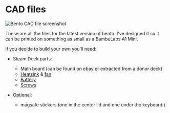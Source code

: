 # CAD files

![Bento CAD file screenshot](https://github.com/user-attachments/assets/71366ad7-6a8f-440f-bcb0-dc7e1465083c)

These are all the files for the latest version of bento. I've designed it so it can be printed on something as small as a BambuLabs A1 Mini.

if you decide to build your own you'll need:

* Steam Deck parts:
  * Main board (can be found on ebay or extracted from a donor deck)
  * [Heatsink](https://www.ifixit.com/products/steam-deck-oled-heat-sink) & [fan](https://www.ifixit.com/products/steam-deck-oled-fan)
  * [Battery](https://www.ifixit.com/products/steam-deck-oled-battery)
  * [Screws](https://www.amazon.com/Deal4GO-Philips-replacement-Steam-Deck-Internal/dp/B0CTPN7MYG/ref=sr_1_3?crid=1D9380HA48KKX&dib=eyJ2IjoiMSJ9.NavxaBLKsqqJ0gCh_Qcn6j7ehbRqrgOODfLx0FGPkAQLeqtjAH2f-53tK-vFnLe3agBS4hYCgR9McXSpRxcLzSkHJvon3ALPZ3uAnwDZwF03z34HE3W7Cc1Qo4IBibP4.qCtxedHL0H-b-sjiVU4ZWUGGb4E-sBFoOfQ2w8nZvOQ&dib_tag=se&keywords=steam+deck+oled+screws&qid=1750028387&sprefix=steam+deck+screws%2Caps%2C213&sr=8-3)

* Optional:
  * magsafe stickers (one in the center lid and one under the keyboard.)
